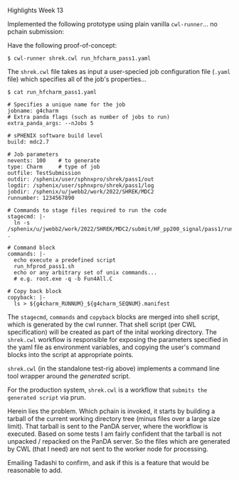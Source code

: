 Highlights Week 13

Implemented the following prototype using plain vanilla `cwl-runner`... no pchain submission:

Have the following proof-of-concept:
```
$ cwl-runner shrek.cwl run_hfcharm_pass1.yaml
```

The `shrek.cwl` file takes as input a user-specied job configuration file (`.yaml` file) which specifies all of the job's properties...

``` 
$ cat run_hfcharm_pass1.yaml

# Specifies a unique name for the job                                  
jobname: g4charm                                                                                                     
# Extra panda flags (such as number of jobs to run)              
extra_panda_args: --nJobs 5                        

# sPHENIX software build level                                         build: mdc2.7                                                           

# Job parameters
nevents: 100    # to generate                                            type: Charm     # type of job                                            outfile: TestSubmission                                                 outdir: /sphenix/user/sphnxpro/shrek/pass1/out                         logdir: /sphenix/user/sphnxpro/shrek/pass1/log                         jobdir: /sphenix/u/jwebb2/work/2022/SHREK/MDC2                                       
runnumber: 1234567890                                                   

# Commands to stage files required to run the code 
stagecmd: |-                                                          
  ln -s /sphenix/u/jwebb2/work/2022/SHREK/MDC2/submit/HF_pp200_signal/pass1/rundir/* .                                                   
                                        
# Command block                                                        
commands: |-                                                           
  echo execute a predefined script                                     
  run_hfprod_pass1.sh                                                  
  echo or any arbitrary set of unix commands...                        
  # e.g. root.exe -q -b Fun4All.C                                 
  
# Copy back block                                                       
copyback: |-                                                                                                                             
  ls > ${g4charm_RUNNUM}_${g4charm_SEQNUM}.manifest     

```

The `stagecmd`, `commands` and `copyback` blocks are merged into shell script, which is generated by the cwl runner.  That shell script (per CWL specification) will be created as part of the inital working directory.  The `shrek.cwl` workflow is responsible for exposing the parameters specified in the yaml file as environment variables, and copying the user's command blocks into the script at appropriate points.  

`shrek.cwl` (in the standalone test-rig above) implements a command line tool wrapper around the *generated* script.

For the production system, `shrek.cwl` is a workflow that `submits the generated script` via prun.

Herein lies the problem.  Which pchain is invoked, it starts by building a tarball of the current working directory tree (minus files over a large size limit).  That tarball is sent to the PanDA server, where the workflow is executed.  Based on some tests I am fairly confident that the tarball is not unpacked / repacked on the PanDA server.  So the files which are generated by CWL (that I need) are not sent to the worker node for processing.  

Emailing Tadashi to confirm, and ask if this is a feature that would be reasonable to add.

